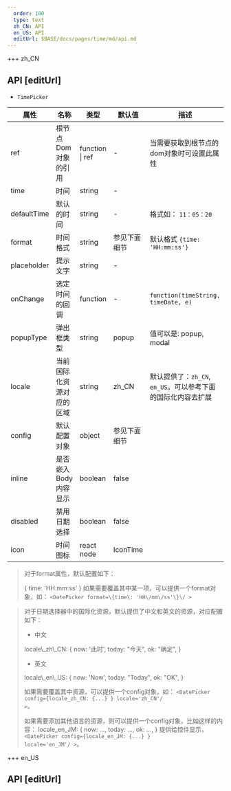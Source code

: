 ```yaml
---   
  order: 100
  type: text
  zh_CN: API
  en_US: API
  editUrl: $BASE/docs/pages/time/md/api.md
---      
```


+++  zh_CN
## API [editUrl]    

* <Code>TimePicker</Code>   

| 属性 | 名称 | 类型 | 默认值 | 描述 |
| --- | --- | --- | --- | --- |
| ref | 根节点Dom对象的引用 | function \| ref | - | 当需要获取到根节点的dom对象时可设置此属性 |
| time | 时间 | string | - |  |
| defaultTime | 默认的时间 | string  | - | 格式如： <Code>11：05：20</Code> |
| format | 时间格式 | string | 参见下面细节 | 默认格式 <Code>{time: 'HH:mm:ss'}</Code> |
| placeholder | 提示文字 | string  | -  |  |
| onChange | 选定时间的回调 | function | - | <Code>function(timeString, timeDate, e)</Code> |
| popupType | 弹出框类型 | string | popup | 值可以是: popup, modal |
| locale | 当前国际化资源对应的区域  | string | zh\_CN |  默认提供了：<Code>zh\_CN</Code>, <Code>en\_US</Code>。可以参考下面的国际化内容去扩展 |
| config | 默认配置对象  | object | 参见下面细节 |  |
| inline | 是否嵌入Body内容显示  | boolean | false |  |
| disabled | 禁用日期选择 | boolean | false |  |
| icon | 时间图标 | react node | IconTime |  |

<Blockquote>

对于format属性，默认配置如下：

<Hcode>
{
    time: 'HH:mm:ss'
}
</Hcode>  
如果需要覆盖其中某一项，可以提供一个format对象，如： <Code>&lt;DatePicker format=\{time\: 'HH\/mm\/ss'\}\/ ></Code>

</Blockquote>


<Blockquote>

对于日期选择器中的国际化资源，默认提供了中文和英文的资源，对应配置如下：

* 中文
<Hcode>
locale\_zh\_CN: {
    now: '此时',
    today: "今天",
    ok: "确定",
}
</Hcode>  

* 英文
<Hcode>
locale\_en\_US: {
    now: 'Now',
    today: "Today",
    ok: "OK",
}
</Hcode>

如果需要覆盖其中资源，可以提供一个config对象，如： <Code>&lt;DatePicker config=\{locale\_zh\_CN: {...} }  locale='zh_CN'\/ ></Code>。

如果需要添加其他语言的资源，则可以提供一个config对象，比如这样的内容：
<Hcode>
locale\_en\_JM: {
    now: ...,
    today: ...,
    ok: ...,
}
</Hcode>
提供给控件显示， <Code>&lt;DatePicker config=\{locale\_en\_JM: {...} }  locale='en_JM'\/ ></Code>。
</Blockquote>

+++ en_US
## API [editUrl]     

